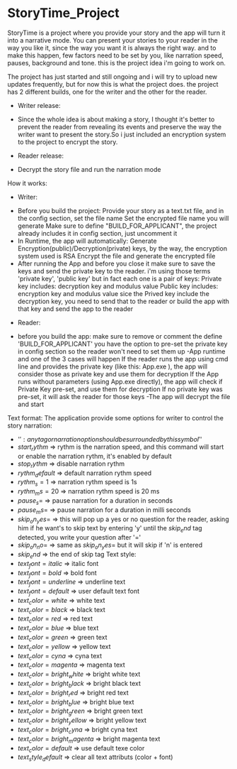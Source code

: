 # StoryTime_Project

StoryTime is a project where you provide your story and the app will turn it into a narrative mode.
You can present your stories to your reader in the way you like it, since the way you want it is always the right way.
and to make this happen, few factors need to be set by you, like narration speed, pauses, background and tone.
this is the project idea i'm going to work on.

The project has just started and still ongoing and i will try to upload new updates frequently, but for now this is what the project does.
the project has 2 different builds, one for the writer and the other for the reader.
+ Writer release:
 - Since the whole idea is about making a story, I thought it's better to prevent the reader from revealing its events and preserve the way the writer want to present the story.So i just included an encryption system to the project to encrypt the story.
+ Reader release:
 - Decrypt the story file and run the narration mode

How it works:
+ Writer:
 - Before you build the project:
    Provide your story as a text.txt file, and in the config section, set the file name
    Set the encrypted file name you will generate
    Make sure to define "BUILD_FOR_APPLICANT", the project already includes it in config section, just uncomment it
 - In Runtime, the app will automatically: 
    Generate Encryption(public)/Decryption(private) keys, by the way, the encryption system used is RSA
    Encrypt the file and generate the encrypted file
 - After running the App and before you close it make sure to save the keys and send the private key to the reader. i'm using those terms 'private key', 'public key' but in fact each one is a pair of keys:
   Private key includes: decryption key and modulus value
   Public key includes: encryption key and modulus value
   sice the Prived key include the decryption key, you need to send that to the reader or build the app with that key and send the app to the reader
+ Reader:
 - before you build the app:
   make sure to remove or comment the define 'BUILD_FOR_APPLICANT'
   you have the option to pre-set the private key in config section so the reader won't need to set them up
 -App runtime and one of the 3 cases will happen
   If the reader runs the app using cmd line and provides the private key (like this: App.exe <decryption key> <modulus value>), the app will consider those as private key and use them for decryption
   If the App runs without parameters (using App.exe directly), the app will check if Private Key pre-set, and use them for decryption
   If no private key was pre-set, it will ask the reader for those keys
 -The app will decrypt the file and start


Text format:
The application provide some options for writer to control the story narration:
 + '$': any tag or narration option should be surrounded by this symbol '$'
 + $start_rythm$ => rythm is the narration speed, and this command will start or enable the narration rythm, it's enabled by default
 + $stop_rythm$ => disable narration rythm
 + $rythm_default$ => default narration rythm speed
 + $rythm_s=1$ => narration rythm speed is 1s
 + $rythm_ms=20$ => narration rythm speed is 20 ms
 + $pause_s=$ => pause narration for a duration in seconds
 + $pause_ms=$ => pause narration for a duration in milli seconds
 + $skip_on_yes=$ => this will pop up a yes or no question for the reader, asking him if he want's to skip text by entering 'y' until the $skip_end$ tag detected, you write your question after '=' 
 + $skip_on_no=$ => same as $skip_on_yes=$ but it will skip if 'n' is entered
 + $skip_end$ => the end of skip tag
 Text style:
 + $text_font=italic$ => italic font
 + $text_font=bold$ => bold font
 + $text_font=underline$ => underline text
 + $text_font=default$ => user default text font
 + $text_color=white$ => white text
 + $text_color=black$ => black text
 + $text_color=red$ => red text
 + $text_color=blue$ => blue text
 + $text_color=green$ => green text
 + $text_color=yellow$ => yellow text
 + $text_color=cyna$ => cyna text
 + $text_color=magenta$ => magenta text
 + $text_color=bright_white$ => bright white text
 + $text_color=bright_black$ => bright black text
 + $text_color=bright_red$ => bright red text
 + $text_color=bright_blue$ => bright blue text
 + $text_color=bright_green$ => bright green text
 + $text_color=bright_yellow$ => bright yellow text
 + $text_color=bright_cyna$ => bright cyna text
 + $text_color=bright_magenta$ => bright magenta text
 + $text_color=default$ => use default texe color
 + $text_style_default$ => clear all text attributs (color + font)